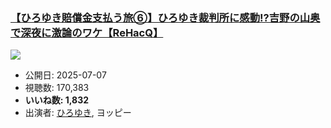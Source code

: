 ### [【ひろゆき賠償金支払う旅⑥】ひろゆき裁判所に感動!?吉野の山奥で深夜に激論のワケ【ReHacQ】](https://www.youtube.com/watch?v=VHnFwN5LBh4)
[![](https://img.youtube.com/vi/VHnFwN5LBh4/sddefault.jpg)](https://www.youtube.com/watch?v=VHnFwN5LBh4)
-   公開日: 2025-07-07
-   視聴数: 170,383
-   **いいね数: 1,832**
-   出演者: [ひろゆき](/rehacq_fan/people/ひろゆき "wikilink"), ヨッピー
